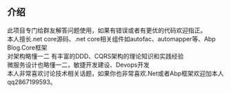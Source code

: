 ## 介绍
此项目专门给群友解答问题使用，如果有错误或者有更优的代码欢迎指正。  
本人擅长.net core源码、.net core相关组件如autofac、automapper等、Abp Blog.Core框架  
对架构略懂一二 有丰富的DDD、CQRS架构的理论知识和实践经验  
微服务设计也略懂一二，敏捷开发建设、Devops开发  
本人非常喜欢讨论技术相关话题，如果你也非常喜欢.Net或者Abp框架欢迎加本人qq2867199593。  